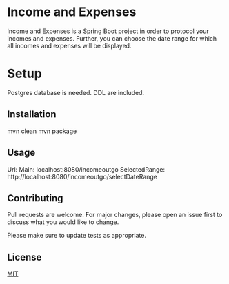 # Income and Expenses
Income and Expenses is a Spring Boot project in order to protocol your incomes and expenses.
Further, you can choose the date range for which all incomes and expenses will be displayed.

# Setup
Postgres database is needed.
DDL are included.

## Installation
mvn clean
mvn package

## Usage
Url:
Main: localhost:8080/incomeoutgo
SelectedRange: http://localhost:8080/incomeoutgo/selectDateRange

## Contributing
Pull requests are welcome. For major changes, please open an issue first to discuss what you would like to change.

Please make sure to update tests as appropriate.

## License
[MIT](https://choosealicense.com/licenses/mit/)